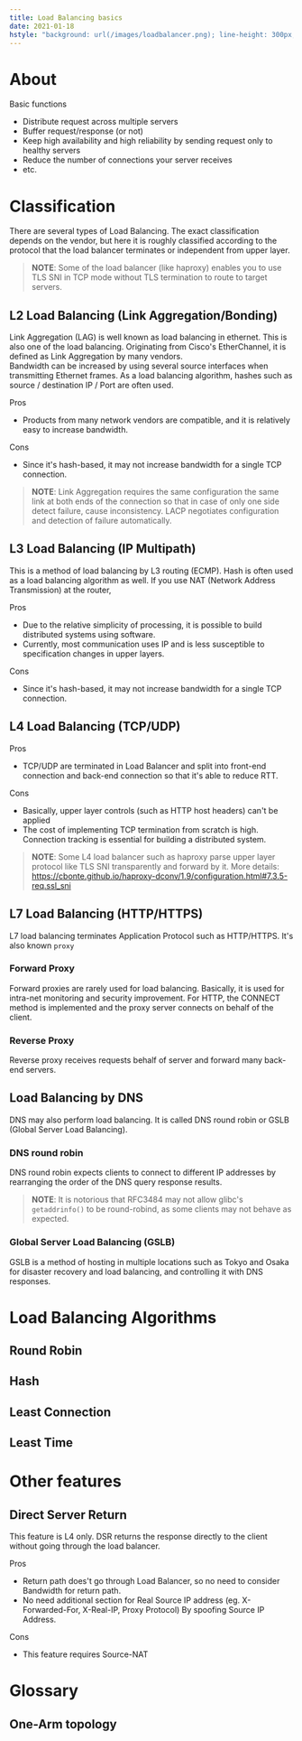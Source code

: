 ```yaml
---
title: Load Balancing basics
date: 2021-01-18
hstyle: "background: url(/images/loadbalancer.png); line-height: 300px;"
---
```

# About
Basic functions

- Distribute request across multiple servers
- Buffer request/response (or not)
- Keep high availability and high reliability by sending request only to healthy servers
- Reduce the number of connections your server receives
- etc.

# Classification
There are several types of Load Balancing. The exact classification depends on the vendor, but here it is roughly classified according to the protocol that the load balancer terminates or independent from upper layer.

> **NOTE**: Some of the load balancer (like haproxy) enables you to use TLS SNI in TCP mode without TLS termination to route to target servers.


## L2 Load Balancing (Link Aggregation/Bonding)
Link Aggregation (LAG) is well known as load balancing in ethernet. This is also one of the load balancing. Originating from Cisco's EtherChannel, it is defined as Link Aggregation by many vendors.  
Bandwidth can be increased by using several source interfaces when transmitting Ethernet frames. As a load balancing algorithm, hashes such as source / destination IP / Port are often used.  
  
Pros

- Products from many network vendors are compatible, and it is relatively easy to increase bandwidth. 
  
Cons

- Since it's hash-based, it may not increase bandwidth for a single TCP connection.

> **NOTE**: Link Aggregation requires the same configuration the same link at both ends of the connection so that in case of only one side detect failure, cause inconsistency.
> LACP negotiates configuration and detection of failure automatically.


## L3 Load Balancing (IP Multipath)
This is a method of load balancing by L3 routing (ECMP). 
Hash is often used as a load balancing algorithm as well. 
If you use NAT (Network Address Transmission) at the router, 
  
Pros

- Due to the relative simplicity of processing, it is possible to build distributed systems using software.
- Currently, most communication uses IP and is less susceptible to specification changes in upper layers.
  
Cons

- Since it's hash-based, it may not increase bandwidth for a single TCP connection.


## L4 Load Balancing (TCP/UDP)
  
Pros

- TCP/UDP are terminated in Load Balancer and split into front-end connection and back-end connection so that it's able to reduce RTT.
  
Cons

- Basically, upper layer controls (such as HTTP host headers) can't be applied
- The cost of implementing TCP termination from scratch is high. Connection tracking is essential for building a distributed system.

> **NOTE**: Some L4 load balancer such as haproxy parse upper layer protocol like TLS SNI transparently and forward by it.
> More details: https://cbonte.github.io/haproxy-dconv/1.9/configuration.html#7.3.5-req.ssl_sni


## L7 Load Balancing (HTTP/HTTPS)
L7 load balancing terminates Application Protocol such as HTTP/HTTPS. It's also known `proxy`

### Forward Proxy
Forward proxies are rarely used for load balancing. Basically, it is used for intra-net monitoring and security improvement.
For HTTP, the CONNECT method is implemented and the proxy server connects on behalf of the client.

### Reverse Proxy
Reverse proxy receives requests behalf of server and forward many back-end servers. 

## Load Balancing by DNS
DNS may also perform load balancing. It is called DNS round robin or GSLB (Global Server Load Balancing).

### DNS round robin 
DNS round robin expects clients to connect to different IP addresses by rearranging the order of the DNS query response results. 

> **NOTE**: It is notorious that RFC3484 may not allow glibc's `getaddrinfo()` to be round-robind, as some clients may not behave as expected. 


### Global Server Load Balancing (GSLB)
GSLB is a method of hosting in multiple locations such as Tokyo and Osaka for disaster recovery and load balancing, and controlling it with DNS responses.


# Load Balancing Algorithms
## Round Robin

## Hash

## Least Connection

## Least Time


# Other features

## Direct Server Return
This feature is L4 only.
DSR returns the response directly to the client without going through the load balancer.

Pros

- Return path does't go through Load Balancer, so no need to consider Bandwidth for return path.
- No need additional section for Real Source IP address (eg. X-Forwarded-For, X-Real-IP, Proxy Protocol) By spoofing Source IP Address.

Cons

- This feature requires Source-NAT

# Glossary

## One-Arm topology
